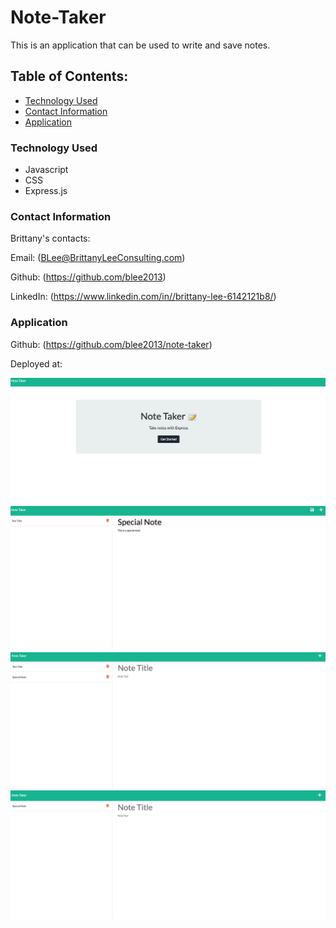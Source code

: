 # Note-Taker

This is an application that can be used to write and save notes. 


## Table of Contents: 
* [Technology Used](#technology-used)
* [Contact Information](#contact-information)
* [Application](#application)




### Technology Used
* Javascript
* CSS
* Express.js

 
### Contact Information

Brittany's contacts:

Email: (BLee@BrittanyLeeConsulting.com)

Github: (https://github.com/blee2013)

LinkedIn: (https://www.linkedin.com/in//brittany-lee-6142121b8/)

### Application

 
 Github: (https://github.com/blee2013/note-taker)

 Deployed at: 
 
![Preview ](public/assets/images/welcome.png)
![Preview ](public/assets/images/adding-note.png)
![Preview ](public/assets/images/added-note.png)
![Preview ](public/assets/images/delete.png)



